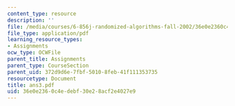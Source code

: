 ```yaml
---
content_type: resource
description: ''
file: /media/courses/6-856j-randomized-algorithms-fall-2002/36e0e2360c4edebf30e28acf2e4027e9_ans3.pdf
file_type: application/pdf
learning_resource_types:
- Assignments
ocw_type: OCWFile
parent_title: Assignments
parent_type: CourseSection
parent_uid: 372d9d6e-7fbf-5010-8feb-41f111353735
resourcetype: Document
title: ans3.pdf
uid: 36e0e236-0c4e-debf-30e2-8acf2e4027e9
---
```

